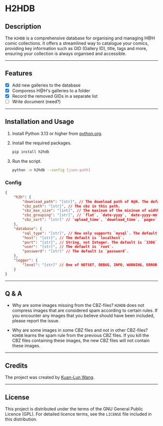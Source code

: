 # H2HDB

## Description

The `H2HDB` is a comprehensive database for organising and managing H@H comic collections. It offers a streamlined way to catalogue your comics, providing key information such as GID (Gallery ID), title, tags and more, ensuring your collection is always organised and accessible.

---

## Features

- [x] Add new galleries to the database
- [x] Comporess H@H's galleries to a folder
- [x] Record the removed GIDs in a separate list
- [ ] Write document (need?)

---

## Installation and Usage

1. Install Python 3.13 or higher from [python.org](https://www.python.org/downloads/).
1. Install the required packages.

    ```bash
    pip install h2hdb
    ```

1. Run the script.

    ```bash
    python -m h2hdb --config [json-path]
    ```

### Config

```json
{
    "h2h": {
        "download_path": "[str]", // The download path of H@H. The default is `download`.
        "cbz_path": "[str]", // The cbz in this path.
        "cbz_max_size": "[int]", // The maxinum of the mininum of width and height height. The default is `768`.
        "cbz_grouping": "[str]", // `flat`, `date-yyyy`, `date-yyyy-mm`, or `date-yyyy-mm-dd`. The default is `flat`.
        "cbz_sort": "[str]" // `upload_time`, `download_time`, `pages`, or `pages+[num]`. The default is `no`.
    },
    "database": {
        "sql_type": "[str]", // Now only supports `mysql`. The default is `mysql`.
        "host": "[str]", // The default is `localhost`.
        "port": "[str]", // String, not Integer. The default is `3306`.
        "user": "[str]", // The default is `root`.
        "password": "[str]" // The default is `password`.
    },
    "logger": {
        "level": "[str]" // One of NOTSET, DEBUG, INFO, WARNING, ERROR, CRITICAL.
    }
}
```

---

## Q & A

- Why are some images missing from the CBZ-files?
`H2HDB` does not compress images that are considered spam according to certain rules. If you encounter any images that you believe should have been included, please report the issue.

- Why are some images in some CBZ files and not in other CBZ-files?
`H2HDB` learns the spam rule from the previous CBZ files. If you kill the CBZ files containing these images, the new CBZ files will not contain these images.

---

## Credits

The project was created by [Kuan-Lun Wang](https://www.klwang.tw/home/).

---

## License

This project is distributed under the terms of the GNU General Public Licence (GPL). For detailed licence terms, see the `LICENSE` file included in this distribution.
